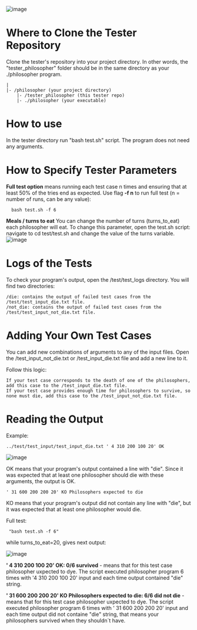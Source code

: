 ![image](https://github.com/upwelling-twll/tester_philosophers/assets/92473270/2a34ad11-4b1c-490b-b869-53dc29cc914f)
# Where to Clone the Tester Repository

Clone the tester's repository into your project directory. In other words, the "tester_philosopher" folder should be in the same directory as your ./philosopher program.
    
    |
    |- /philosopher (your project directory) 
        |- /tester_philosopher (this tester repo) 
        |- ./philosopher (your executable)


# How to use 

In the tester directory run "bash test.sh" script. The program does not need any arguments.

# How to Specify Tester Parameters
**Full test option** means running each test case n times and ensuring that at least 50% of the tries end as expected.
Use flag **-f n** to run full test (n = number of runs, can be any value):
      
      bash test.sh -f 6

**Meals / turns to eat** You can change the number of turns (turns_to_eat) each philosopher will eat. To change this parameter, open the test.sh script: navigate to cd test/test.sh and change the value of the turns variable.
![image](https://github.com/upwelling-twll/test_philosophers/assets/92473270/2f1867f3-f972-4ab4-90d7-8041e6bbea34)

# Logs of the Tests

To check your program's output, open the /test/test_logs directory. You will find two directories:
        
    /die: contains the output of failed test cases from the /test/test_input_die.txt file.
    /not_die: contains the output of failed test cases from the /test/test_input_not_die.txt file.

# Adding Your Own Test Cases

You can add new combinations of arguments to any of the input files. Open the /test_input_not_die.txt or /test_input_die.txt file and add a new line to it.

Follow this logic:

    If your test case corresponds to the death of one of the philosophers, add this case to the /test_input_die.txt file.
    If your test case provides enough time for philosophers to survive, so none must die, add this case to the /test_input_not_die.txt file.

# Reading the Output

Example:

    ../test/test_input/test_input_die.txt ' 4 310 200 100 20' OK

![image](https://github.com/upwelling-twll/tester_philosophers/assets/92473270/7a77583b-cfe9-4ba7-9bfe-382b088d5987)

 OK means that your program's output contained a line with "die". Since it was expected that at least one philosopher should die with these arguments, the output is OK.

    ' 31 600 200 200 20' KO Philosophers expected to die

KO means that your program's output did not contain any line with "die", but it was expected that at least one philosopher would die.

Full test:

     "bash test.sh -f 6" 
while turns_to_eat=20, gives next output:

![image](https://github.com/upwelling-twll/tester_philosophers/assets/92473270/24ce304b-9a07-4939-a309-fd0caaf932bd)

**' 4 310 200 100 20' OK: 0/6 survived** - means that for this test case philosopher uxpected to dye. The script executed philosopher program 6 times with '4 310 200 100 20' input and each time output contained "die" string.

**' 31 600 200 200 20' KO Philosophers expected to die: 6/6 did not die** - means that for this test case philosopher uxpected to dye. The script executed philosopher program 6 times with ' 31 600 200 200 20' input and each time output did not containe "die" string, that means your philosophers survived when they shouldn`t have.


